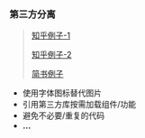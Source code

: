 ### 第三方分离

> [知乎例子-1](https://zhuanlan.zhihu.com/p/26710831)
>
> [知乎例子-2](https://zhuanlan.zhihu.com/p/48461259)
>
> [简书例子](https://www.jianshu.com/p/ce95b259b45e)

- 使用字体图标替代图片
- 引用第三方库按需加载组件/功能
- 避免不必要/重复的代码
- **...**